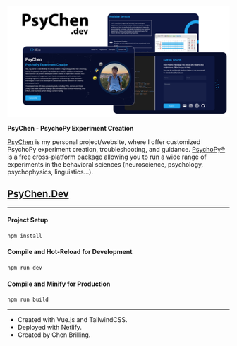 ![Website preview](./src/assets/images/psygit.png)

**PsyChen - PsychoPy Experiment Creation**

[PsyChen](https://psychen.dev/) is my personal project/website, where I offer customized PsychoPy experiment creation, troubleshooting, and guidance.
[PsychoPy®](https://www.psychopy.org/) is a free cross-platform package allowing you to run a wide range of experiments in the behavioral sciences (neuroscience, psychology, psychophysics, linguistics...).

## [PsyChen.Dev](https://psychen.dev/)

-----

#### Project Setup

```sh
npm install
```

#### Compile and Hot-Reload for Development

```sh
npm run dev
```

#### Compile and Minify for Production

```sh
npm run build
```

----

- Created with Vue.js and TailwindCSS.
- Deployed with Netlify.
- Created by Chen Brilling.

